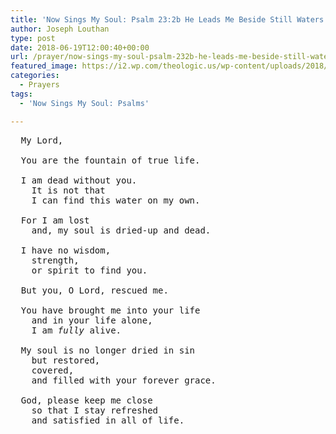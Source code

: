 ```yaml
---
title: 'Now Sings My Soul: Psalm 23:2b He Leads Me Beside Still Waters'
author: Joseph Louthan
type: post
date: 2018-06-19T12:00:40+00:00
url: /prayer/now-sings-my-soul-psalm-232b-he-leads-me-beside-still-waters/
featured_image: https://i2.wp.com/theologic.us/wp-content/uploads/2018/06/DSC00791.jpg?resize=825%2C510
categories:
  - Prayers
tags:
  - 'Now Sings My Soul: Psalms'

---
```

<pre>
  My Lord,
  
  You are the fountain of true life. 

  I am dead without you. 
  	It is not that 
    I can find this water on my own. 

  For I am lost
    and, my soul is dried-up and dead. 

  I have no wisdom, 
  	strength, 
  	or spirit to find you.
  
  But you, O Lord, rescued me.
  
  You have brought me into your life 
  	and in your life alone, 
  	I am <em>fully</em> alive. 

  My soul is no longer dried in sin 
  	but restored, 
  	covered, 
  	and filled with your forever grace.
  
  God, please keep me close 
  	so that I stay refreshed 
  	and satisfied in all of life.
  
</pre>